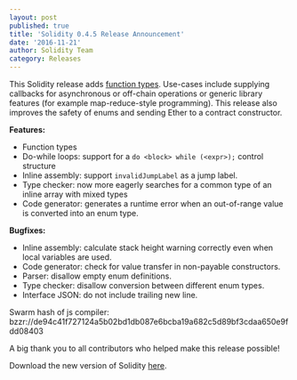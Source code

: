 ```yaml
---
layout: post
published: true
title: 'Solidity 0.4.5 Release Announcement'
date: '2016-11-21'
author: Solidity Team
category: Releases
---
```


This Solidity release adds [function types](https://solidity.readthedocs.io/en/develop/types.html#function-types). Use-cases include supplying callbacks for asynchronous or off-chain operations or generic library features (for example map-reduce-style programming). This release also improves the safety of enums and sending Ether to a contract constructor.

**Features:**
- Function types
- Do-while loops: support for a `do <block> while (<expr>);` control structure
- Inline assembly: support `invalidJumpLabel` as a jump label.
- Type checker: now more eagerly searches for a common type of an inline array with mixed types
- Code generator: generates a runtime error when an out-of-range value is converted into an enum type.

**Bugfixes:**
- Inline assembly: calculate stack height warning correctly even when local variables are used.
- Code generator: check for value transfer in non-payable constructors.
- Parser: disallow empty enum definitions.
- Type checker: disallow conversion between different enum types.
- Interface JSON: do not include trailing new line.

Swarm hash of js compiler: bzzr://de94c41f727124a5b02bd1db087e6bcba19a682c5d89bf3cdaa650e9fdd08403


A big thank you to all contributors who helped make this release possible!

Download the new version of Solidity [here](https://github.com/ethereum/solidity/releases/tag/v0.4.5).
  